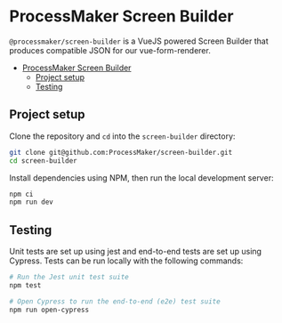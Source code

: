 # ProcessMaker Screen Builder

`@processmaker/screen-builder` is a VueJS powered Screen Builder that produces compatible JSON for our vue-form-renderer.

- [ProcessMaker Screen Builder](#processmaker-screen-builder)
  - [Project setup](#project-setup)
  - [Testing](#testing)

## Project setup

Clone the repository and `cd` into the `screen-builder` directory:

```bash
git clone git@github.com:ProcessMaker/screen-builder.git
cd screen-builder
```

Install dependencies using NPM, then run the local development server:

```bash
npm ci
npm run dev
```

## Testing

Unit tests are set up using jest and end-to-end tests are set up using Cypress. Tests can be run locally with the following commands:

```bash
# Run the Jest unit test suite
npm test

# Open Cypress to run the end-to-end (e2e) test suite
npm run open-cypress
```
